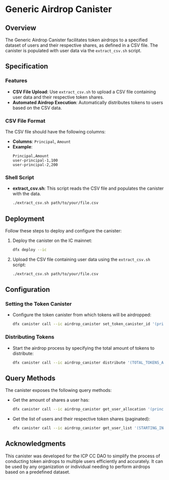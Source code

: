 # Generic Airdrop Canister

## Overview

The Generic Airdrop Canister facilitates token airdrops to a specified dataset of users and their respective shares, as defined in a CSV file. The canister is populated with user data via the `extract_csv.sh` script.

## Specification

### Features

- **CSV File Upload**: Use `extract_csv.sh` to upload a CSV file containing user data and their respective token shares.
- **Automated Airdrop Execution**: Automatically distributes tokens to users based on the CSV data.

### CSV File Format

The CSV file should have the following columns:

- **Columns**: `Principal`, `Amount`
- **Example**:
  ```csv
  Principal,Amount
  user-principal-1,100
  user-principal-2,200
  ```

### Shell Script

- **extract_csv.sh**: This script reads the CSV file and populates the canister with the data.
    ```sh
    ./extract_csv.sh path/to/your/file.csv
    ```

## Deployment

Follow these steps to deploy and configure the canister:

1. Deploy the canister on the IC mainnet:
    ```sh
    dfx deploy --ic
    ```
2. Upload the CSV file containing user data using the `extract_csv.sh` script:
    ```sh
    ./extract_csv.sh path/to/your/file.csv
    ```

## Configuration

### Setting the Token Canister

- Configure the token canister from which tokens will be airdropped:
    ```sh
    dfx canister call --ic airdrop_canister set_token_canister_id '(principal "TOKEN_CANISTER_ID")'
    ```

### Distributing Tokens

- Start the airdrop process by specifying the total amount of tokens to distribute:
    ```sh
    dfx canister call --ic airdrop_canister distribute '(TOTAL_TOKENS_AMOUNT)'
    ```

## Query Methods

The canister exposes the following query methods:

- Get the amount of shares a user has:
    ```sh
    dfx canister call --ic airdrop_canister get_user_allocation '(principal "USER_PRINCIPAL_ID")'
    ```
- Get the list of users and their respective token shares (paginated):
    ```sh
    dfx canister call --ic airdrop_canister get_user_list '(STARTING_INDEX)'
    ```

## Acknowledgments

This canister was developed for the ICP CC DAO to simplify the process of conducting token airdrops to multiple users efficiently and accurately. It can be used by any organization or individual needing to perform airdrops based on a predefined dataset.